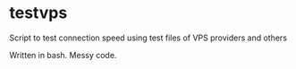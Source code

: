 # testvps
Script to test connection speed using test files of VPS providers and others

Written in bash.
Messy code.
